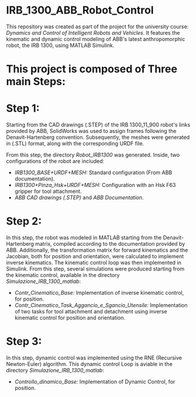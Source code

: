 # IRB_1300_ABB_Robot_Control
This repository was created as part of the project for the university course: *Dynamics and Control of Intelligent Robots and Vehicles*. It features the kinematic and dynamic control modeling of ABB's latest anthropomorphic robot, the IRB 1300, using MATLAB Simulink.


# This project is composed of Three main Steps:

# Step 1:
Starting from the CAD drawings (.STEP) of the IRB 1300_11_900 robot's links provided by ABB, SolidWorks was used to assign frames following the Denavit-Hartenberg convention. 
Subsequently, the meshes were generated in (.STL) format, along with the corresponding URDF file.

From this step, the directory *Robot_IRB1300* was generated. Inside, two configurations of the robot are included:


- *IRB1300_BASE+URDF+MESH:* Standard configuration (From ABB documentation).
- *IRB1300+Pinza_Hsk+URDF+MESH:* Configuration with an Hsk F63 gripper for tool attachment.
- *ABB CAD drawings (.STEP)* and *ABB Documentation*.


# Step 2:
In this step, the robot was modeled in MATLAB starting from the Denavit-Hartenberg matrix, compiled according to the documentation provided by ABB.
Additionally, the transformation matrix for forward kinematics and the Jacobian, both for position and orientation, were calculated to implement inverse kinematics.
The kinematic control loop was then implemented in Simulink.
From this step, several simulations were produced starting from the kinematic control, available in the directory *Simulazione_IRB_1300_matlab*:

- *Contr_Cinematico_Base:* Implementation of inverse kinematic control, for position.
- *Contr_Cinematico_Task_Aggancio_e_Sgancio_Utensile:* Implementation of two tasks for tool attachment and detachment using inverse kinematic control for position and orientation.


# Step 3:
In this step, dynamic control was implemented using the RNE (Recursive Newton-Euler) algorithm.
This dynamic control Loop is aviable in the directory *Simulazione_IRB_1300_matlab*:

- *Controllo_dinamico_Base:*  Implementation of Dynamic Control, for position.







